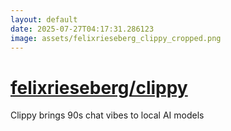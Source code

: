 ```yaml
---
layout: default
date: 2025-07-27T04:17:31.286123
image: assets/felixrieseberg_clippy_cropped.png
---
```


# [felixrieseberg/clippy](https://github.com/felixrieseberg/clippy)

Clippy brings 90s chat vibes to local AI models

